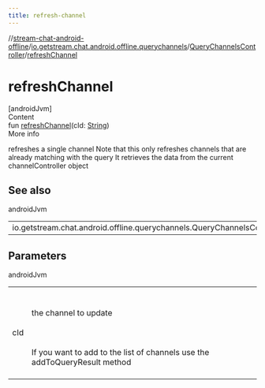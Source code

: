 ```yaml
---
title: refresh-channel
---
```

//[stream-chat-android-offline](../../../index.md)/[io.getstream.chat.android.offline.querychannels](../index.md)/[QueryChannelsController](index.md)/[refreshChannel](refreshChannel.md)



# refreshChannel  
[androidJvm]  
Content  
fun [refreshChannel](refreshChannel.md)(cId: [String](https://kotlinlang.org/api/latest/jvm/stdlib/kotlin/-string/index.html))  
More info  


refreshes a single channel Note that this only refreshes channels that are already matching with the query It retrieves the data from the current channelController object



## See also  
  
androidJvm  
  
| | |
|---|---|
| <a name="io.getstream.chat.android.offline.querychannels/QueryChannelsController/refreshChannel/#kotlin.String/PointingToDeclaration/"></a>io.getstream.chat.android.offline.querychannels.QueryChannelsController| <a name="io.getstream.chat.android.offline.querychannels/QueryChannelsController/refreshChannel/#kotlin.String/PointingToDeclaration/"></a>|
  


## Parameters  
  
androidJvm  
  
| | |
|---|---|
| <a name="io.getstream.chat.android.offline.querychannels/QueryChannelsController/refreshChannel/#kotlin.String/PointingToDeclaration/"></a>cId| <a name="io.getstream.chat.android.offline.querychannels/QueryChannelsController/refreshChannel/#kotlin.String/PointingToDeclaration/"></a><br/><br/>the channel to update<br/><br/><br/><br/>If you want to add to the list of channels use the addToQueryResult method<br/><br/>|
  
  




